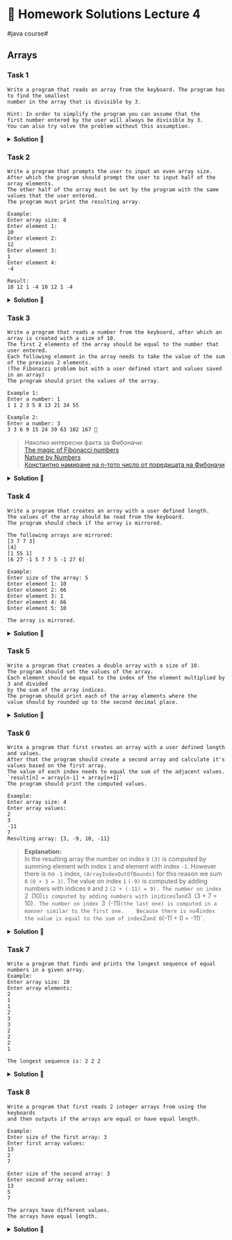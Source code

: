 # 👀 Homework Solutions Lecture 4
#java course#

## Arrays 

### Task 1

```text
Write a program that reads an array from the keyboard. The program has to find the smallest 
number in the array that is divisible by 3. 

Hint: In order to simplify the program you can assume that the 
first number entered by the user will always be divisible by 3.
You can also try solve the problem without this assumption.
```

<details><summary><b>Solution</b> 👀</summary> 
<p>

###### Solution 1

```java
Scanner scanner = new Scanner(System.in);

System.out.print("Enter size of the array: ");
int size = scanner.nextInt();

int[] myArray = new int[size];

System.out.println("First number should be multiple of 3!");
for (int i = 0; i < myArray.length; i++) {
    System.out.print("array[" + i + "] = ");
    myArray[i] = scanner.nextInt();
}

int min = myArray[0];

for (int i = 1; i < myArray.length; i++) {

    int currentElement = myArray[i];

    if (currentElement % 3 == 0 && currentElement < min) {
        min = currentElement;
    }
}

System.out.println("The smallest element multiple of 3 is: " + min);
```  

###### solution 2

```java
Scanner scanner = new Scanner(System.in);

System.out.print("Enter size of the array: ");
int size = scanner.nextInt();

int[] myArray = new int[size];

for (int i = 0; i < myArray.length; i++) {
    System.out.print("array[" + i + "] = ");
    myArray[i] = scanner.nextInt();
}

int min = 0;
boolean minIsInitialized = false;

for (int i = 0; i < myArray.length; i++) {

    int currentElement = myArray[i];

    if (currentElement % 3 != 0) {
        continue;
    }

    if (!minIsInitialized) {
        min = currentElement;
        minIsInitialized = true;
    } else if (min > currentElement) {
        min = currentElement;
    }
}

if (minIsInitialized) {
    System.out.println("The smallest element multiple of 3 is: " + min);
} else {
    System.out.println("None of the numbers are multiple of 3!");
}
```

</p>
</details>

### Task 2

```text
Write a program that prompts the user to input an even array size.
After which the program should prompt the user to input half of the array elements.
The other half of the array must be set by the program with the same values that the user entered.
The program must print the resulting array.

Example:
Enter array size: 8
Enter element 1:
10
Enter element 2:
12
Enter element 3:
1
Enter element 4:
-4

Result:
10 12 1 -4 10 12 1 -4
```

<details><summary><b>Solution</b> 👀</summary> 
<p>

```java
Scanner scanner = new Scanner(System.in);

System.out.print("Enter size of the array multiple of 2: ");
int size = scanner.nextInt();

int[] array = new int[size];

int half = array.length / 2;

System.out.println("Enter " + half + " items\n");
for (int i = 0; i < half; i++) {
    System.out.print("array[" + i + "] = ");
    int value = scanner.nextInt();

    array[i] = value;
    array[half + i] = value;
}

System.out.println("Here is the array: ");

for (int i = 0; i < array.length; i++) {
    System.out.print(array[i] + ", ");
}
```  

</p>
</details>

### Task 3

```text
Write a program that reads a number from the keyboard, after which an array is created with a size of 10.
The first 2 elements of the array should be equal to the number that user entered.
Each following element in the array needs to take the value of the sum of the previous 2 elements.
(The Fibonacci problem but with a user defined start and values saved in an array) 
The program should print the values of the array.

Example 1:
Enter a number: 1
1 1 2 3 5 8 13 21 34 55

Example 2:
Enter a number: 3
3 3 6 9 15 24 39 63 102 167 🐚
```

> Няколко интересни факта за Фибоначи:  
[The magic of Fibonacci numbers](https://www.youtube.com/watch?v=SjSHVDfXHQ4&fbclid=IwAR16DatoUczikQgzwQHtpBcIQe5DhGEcXWsXv0CGMZ6yjx4QMZL1y0yVOdw)  
[Nature by Numbers](https://www.youtube.com/watch?v=kkGeOWYOFoA&fbclid=IwAR1ClvHqnuBsG04hz7RgUZwG9D3j_mSYXCqSUuYAze1SylakjW0GMFOK5qI)  
[Константно намиране на n-тото число от поредицата на Фибоначи](http://www.maths.surrey.ac.uk/hosted-sites/R.Knott/Fibonacci/fibFormula.html)

<details><summary><b>Solution</b> 👀</summary> 
<p>

###### Solution 1

```java
Scanner scanner = new Scanner(System.in);

System.out.print("Enter number: ");

int startNum = scanner.nextInt();

int current = startNum;
int next = startNum;

int[] fibonacciArray = new int[10];

for (int i = 0; i < fibonacciArray.length; i++) {
    fibonacciArray[i] = current;

    int tmp = current + next;

    current = next;
    next = tmp;
}

for (int i = 0; i < fibonacciArray.length; i++) {
    System.out.print(fibonacciArray[i] + ", ");
}
```  

###### Solution 2

```java
Scanner number = new Scanner(System.in);

int[] myArray = new int[10];

System.out.println("Enter the first element of the array");
myArray[0] = number.nextInt();
myArray[1] = myArray[0];

for (int i = 2; i < myArray.length; i++) {
    myArray[i] = myArray[i - 1] + myArray[i - 2];
}

System.out.println("Array:");

for (int i = 0; i < myArray.length; i++) {
    System.out.print(myArray[i] + " ");
}
```

</p>
</details>

### Task 4

```text
Write a program that creates an array with a user defined length.
The values of the array should be read from the keyboard.
The program should check if the array is mirrored.

The following arrays are mirrored:
[3 7 7 3]
[4]
[1 55 1]
[6 27 -1 5 7 7 5 -1 27 6]

Example:
Enter size of the array: 5
Enter element 1: 10
Enter element 2: 66
Enter element 3: 1
Enter element 4: 66
Enter element 5: 10

The array is mirrored.
```

<details><summary><b>Solution</b> 👀</summary> 
<p>

```java
Scanner number = new Scanner(System.in);

System.out.print("Enter size of the array: ");
int size = number.nextInt();

int[] array = new int[size];

for (int i = 0; i < array.length; i++) {
    System.out.println("Enter the " + (i + 1) + " element of the array");
    array[i] = number.nextInt();
}

boolean isMirrored = true;

for (int i = 0, j = array.length - 1; i < j; i++, j--) {

    if (array[i] != array[j]) {
        isMirrored = false;
        break;
    }
}

if (isMirrored) {
    System.out.println("The array is mirrored");
} else {
    System.out.println("The array is not mirrored");
}
```

</p>
</details>

### Task 5

```text
Write a program that creates a double array with a size of 10.
The program should set the values of the array.
Each element should be equal to the index of the element multiplied by 3 and divided 
by the sum of the array indices.
The program should print each of the array elements where the 
value should by rounded up to the second decimal place.
```

<details><summary><b>Solution</b> 👀</summary> 
<p>

```java
double[] myArray = new double[10];
double sum = 0.0;

for (int i = 0; i < myArray.length; i++) {
    sum += i;
}

for (int i = 0; i < myArray.length; i++){
    myArray[i] = i * 3 / sum;
}

System.out.println("Array");

for (int i = 0; i < myArray.length; i++) {
    System.out.printf("%.2f ", myArray[i]);
}
```

</p>
</details>

### Task 6

```text
Write a program that first creates an array with a user defined length and values.
After that the program should create a second array and calculate it's values based on the first array.
The value of each index needs to equal the sum of the adjacent values.
`result[n] = array[n-1] + array[n+1]`
The program should print the computed values.

Example:
Enter array size: 4
Enter array values:
2
3
-11
7
Resulting array: {3, -9, 10, -11}
```

> **Explanation:**  
In the resulting array the number on index `0` `(3)` is computed by summing element with index `1`
and element with index `-1`. However there is no `-1` index, `(ArrayIndexOutOfBounds)` 
for this reason we sum `0` `(0 + 3 = 3)`.
The value on index `1` `(-9)` is computed by adding numbers with indices `0` and `2` `(2 + (-11) = 9).
The number on index `2` `(10)` is computed by adding numbers with inidices `1` and `3` `(3 + 7 = 10)`.
The number on index `3` `(-11)` (the last one) is computed in a manner similar to the first one.   
Because there is no `4` index the value is equal to the sum of index `2` and 0 `(-11 + 0 = -11)`.

<details><summary><b>Solution</b> 👀</summary> 
<p>

```java
Scanner scanner = new Scanner(System.in);

System.out.print("Enter size of the array: ");

int size = scanner.nextInt();

int[] array = new int[size];

for (int i = 0; i < size; i++) {
    System.out.print("array[" + i + "] = ");
    array[i] = scanner.nextInt();
}

int[] result = new int[array.length];

for (int i = 1; i < array.length - 1; i++) {
    result[i] = array[i - 1] + array[i + 1];
}

if (result.length == 1) {
    result[0] = array[0];
} else if (result.length >= 2) {
    result[0] = array[1];
    result[result.length - 1] = array[result.length - 2];
}

System.out.println("Result");
for (int i = 0; i < result.length; i++) {
    System.out.print(result[i] + " ");
}
```

</p>
</details>

### Task 7

```text
Write a program that finds and prints the longest sequence of equal numbers in a given array.
Example:
Enter array size: 10
Enter array elements:
2
1
1
2
3
3
2
2
2
1

The longest sequence is: 2 2 2
```

<details><summary><b>Solution</b> 👀</summary> 
<p>

```java
Scanner scanner = new Scanner(System.in);

System.out.println("Enter size of the array: ");
int size = scanner.nextInt();

int[] array = new int[size];

for (int i = 0; i < array.length; i++) {
    System.out.print("array[" + i + "] = ");
    array[i] = scanner.nextInt();
}

int count = 1;
int maxCount = 1;

int element = array[0];
int maxElement = array[0];

for (int i = 1; i < array.length; i++) {
    int current = array[i];

    if (element == current) {
        count++;

        if (maxCount < count) {
            maxCount = count;
            maxElement = element;
        }
    } else {
        element = current;
        count = 1;
    }
}

for (int i = 0; i < maxCount; i++) {
    System.out.print(maxElement + " ");
}
```

</p>
</details>

### Task 8

```text
Write a program that first reads 2 integer arrays from using the keyboards 
and then outputs if the arrays are equal or have equal length. 

Example:
Enter size of the first array: 3
Enter first array values:
13
2
7

Enter size of the second array: 3
Enter second array values:
13
5
7

The arrays have different values.
The arrays have equal length.
```

<details><summary><b>Solution</b> 👀</summary> 
<p>

```java
Scanner number = new Scanner(System.in);

System.out.println("Enter the size of the first array");
int size = number.nextInt();

int[] firstArray = new int[size];

for (int i = 0; i < firstArray.length; i++) {
    System.out.println("Enter the " + (i + 1) + " element");
    firstArray[i] = number.nextInt();
}

System.out.println("\nEnter the size of the second array");
size = number.nextInt();

int[] secondArray = new int[size];

for (int i = 0; i < secondArray.length; i++) {
    System.out.println("Enter the " + (i + 1) + " element");
    secondArray[i] = number.nextInt();
}

if (firstArray.length == secondArray.length) {
    System.out.println("Both arrays are with the same size");

    boolean areTheSame = true;

    for (int i = 0; i < firstArray.length; i++) {
        if (firstArray[i] != secondArray[i]) {
            System.out.println("Both arrays are not the same");
            areTheSame = false;
            break;
        }
    }

    if (areTheSame) {
        System.out.println("Both arrays are the same");
    }

} else {
    System.out.println("Both arrays are not with the same size, so they can not be the same");
}
```

</p>
</details>